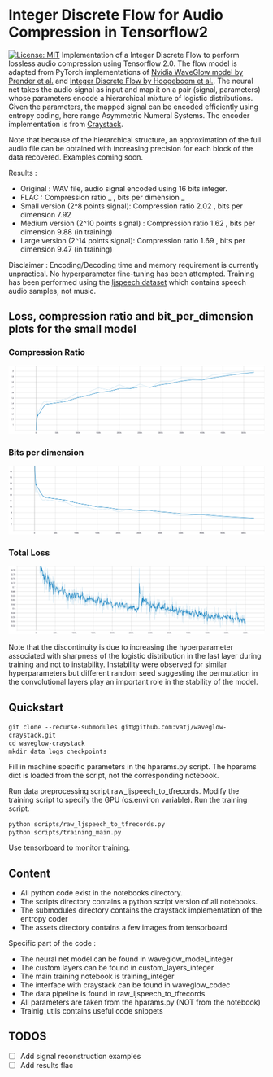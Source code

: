 # Integer Discrete Flow for Audio Compression in Tensorflow2
[![License: MIT](https://img.shields.io/github/license/vatj/waveglow-craystack)](https://opensource.org/licenses/MIT)
Implementation of a Integer Discrete Flow to perform lossless audio compression using Tensorflow 2.0. The flow model is adapted from PyTorch implementations of [Nvidia WaveGlow model by Prender et al.](https://arxiv.org/abs/1811.00002) and [Integer Discrete Flow by Hoogeboom et al.](https://arxiv.org/abs/1905.07376). The neural net takes the audio signal as input and map it on a pair (signal, parameters) whose parameters encode a hierarchical mixture of logistic distributions. Given the parameters, the mapped signal can be encoded efficiently using entropy coding, here range Asymmetric Numeral Systems. The encoder implementation is from [Craystack](https://openreview.net/forum?id=r1lZgyBYwS).

Note that because of the hierarchical structure, an approximation of the full audio file can be obtained with increasing precision for each block of the data recovered. Examples coming soon.


Results :
- Original : WAV file, audio signal encoded using 16 bits integer.
- FLAC : Compression ratio _ , bits per dimension _
- Small version (2^8 points signal): Compression ratio 2.02 , bits per dimension 7.92
- Medium version (2^10 points signal) : Compression ratio 1.62 , bits per dimension 9.88  (in training)
- Large version (2^14 points signal): Compression ratio 1.69 , bits per dimension 9.47 (in training)

Disclaimer : Encoding/Decoding time and memory requirement is currently unpractical. No hyperparameter fine-tuning has been attempted. Training has been performed using the [ljspeech dataset](https://keithito.com/LJ-Speech-Dataset/) which contains speech audio samples, not music.

## Loss, compression ratio and bit_per_dimension plots for the small model


### Compression Ratio
![Compression ration](/assets/compression_ratio.svg)

### Bits per dimension
![Bits per dimension](/assets/bits_per_dim.svg)

### Total Loss
![Loss Plot](/assets/total_loss.svg)

Note that the discontinuity is due to increasing the hyperparameter associated with sharpness of the logistic distribution in the last layer during training and not to instability. Instability were observed for similar hyperparameters but different random seed suggesting the permutation in the convolutional layers play an important role in the stability of the model.

## Quickstart

```shell
git clone --recurse-submodules git@github.com:vatj/waveglow-craystack.git
cd waveglow-craystack
mkdir data logs checkpoints
```

Fill in machine specific parameters in the hparams.py script. The hparams dict is loaded from the script, not the corresponding notebook.

Run data preprocessing script raw_ljspeech_to_tfrecords. Modify the training script to specify the GPU (os.environ variable). Run the training script. 

```shell
python scripts/raw_ljspeech_to_tfrecords.py
python scripts/training_main.py
```

Use tensorboard to monitor training. 


## Content

- All python code exist in the notebooks directory.
- The scripts directory contains a python script version of all notebooks.
- The submodules directory contains the craystack implementation of the entropy coder
- The assets directory contains a few images from tensorboard

Specific part of the code :
- The neural net model can be found in waveglow_model_integer
- The custom layers can be found in custom_layers_integer
- The main training notebook is training_integer
- The interface with craystack can be found in waveglow_codec
- The data pipeline is found in raw_ljspeech_to_tfrecords
- All parameters are taken from the hparams.py (NOT from the notebook)
- Trainig_utils contains useful code snippets


## TODOS

- [ ] Add signal reconstruction examples
- [ ] Add results flac
